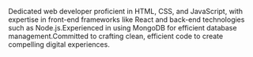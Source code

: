 Dedicated web developer proficient in HTML, CSS, and JavaScript, with expertise in front-end frameworks like React and back-end technologies such as Node.js.Experienced in using MongoDB for efficient database management.Committed to crafting clean, efficient code to create compelling digital experiences.

